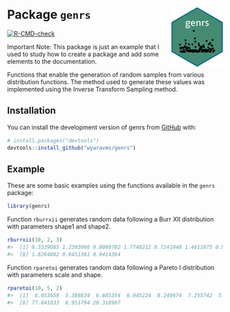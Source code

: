 
<!-- README.md is generated from README.Rmd. Please edit that file -->

# Package `genrs` <a href="https://wyaravms.github.io/genrs/"><img src="man/figures/logo.png" align="right" height="139" alt="genrs website" /></a>

<!-- badges: start -->

[![R-CMD-check](https://github.com/wyaravms/genrs/actions/workflows/R-CMD-check.yaml/badge.svg)](https://github.com/wyaravms/genrs/actions/workflows/R-CMD-check.yaml)
<!-- badges: end -->

Important Note: This package is just an example that I used to study how
to create a package and add some elements to the documentation.

Functions that enable the generation of random samples from various
distribution functions. The method used to generate these values was
implemented using the Inverse Transform Sampling method.

## Installation

You can install the development version of genrs from
[GitHub](https://github.com/) with:

``` r
# install.packages("devtools")
devtools::install_github("wyaravms/genrs")
```

## Example

These are some basic examples using the functions available in the
`genrs` package:

``` r
library(genrs)
```

Function `rburrxii` generates random data following a Burr XII
distribution with parameters shape1 and shape2.

``` r
rburrxii(10, 2, 3)
#>  [1] 0.3339085 1.2393066 0.8080782 1.7748212 0.7241048 1.4611875 0.9688004
#>  [8] 1.8264882 0.6451361 0.9414364
```

Function `rparetoi` generates random data following a Pareto I
distribution with parameters scale and shape.

``` r
rparetoi(10, 5, 2)
#>  [1]  6.053658  5.388834  6.685354  6.045224  8.249474  7.255742  5.008813
#>  [8] 77.841033  6.951794 20.318907
```

